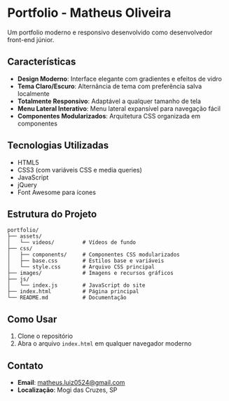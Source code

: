 # Portfolio - Matheus Oliveira

Um portfolio moderno e responsivo desenvolvido como desenvolvedor front-end júnior.

## Características

- **Design Moderno**: Interface elegante com gradientes e efeitos de vidro
- **Tema Claro/Escuro**: Alternância de tema com preferência salva localmente
- **Totalmente Responsivo**: Adaptável a qualquer tamanho de tela
- **Menu Lateral Interativo**: Menu lateral expansível para navegação fácil
- **Componentes Modularizados**: Arquitetura CSS organizada em componentes

## Tecnologias Utilizadas

- HTML5
- CSS3 (com variáveis CSS e media queries)
- JavaScript
- jQuery
- Font Awesome para ícones

## Estrutura do Projeto

```
portfolio/
├── assets/
│   └── videos/         # Vídeos de fundo
├── css/
│   ├── components/     # Componentes CSS modularizados
│   ├── base.css        # Estilos base e variáveis
│   └── style.css       # Arquivo CSS principal
├── images/             # Imagens e recursos gráficos
├── js/
│   └── index.js        # JavaScript do site
├── index.html          # Página principal
└── README.md           # Documentação
```

## Como Usar

1. Clone o repositório
2. Abra o arquivo `index.html` em qualquer navegador moderno

## Contato

- **Email**: matheus.luiz0524@gmail.com
- **Localização**: Mogi das Cruzes, SP
